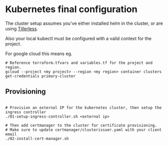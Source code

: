 # Kubernetes final configuration
The cluster setup assumes you've either installed helm in the cluster, or are using [Tillerless](https://github.com/rimusz/helm-tiller).

Also your local kubectl must be configured with a valid context for the project.

For google cloud this means eg.
```shell
# Reference terraform.tfvars and variables.tf for the project and region.
gcloud --project <my project> --region <my region> container clusters get-credentials primary-cluster 
```

## Provisioning
```shell

# Provision an external IP for the kubernetes cluster, then setup the ingress controller
./01-setup-ingress-controller.sh <external ip>

# Then add certmanager to the cluster for certificate provisioning.
# Make sure to update certmanager/clusterissuer.yaml with your client email
./02-install-cert-manager.sh

```
